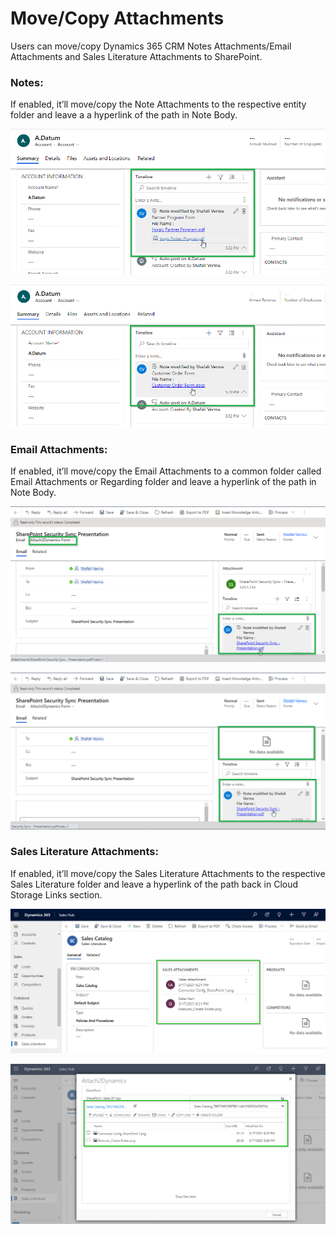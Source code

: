 # Move/Copy Attachments

Users can move/copy Dynamics 365 CRM Notes Attachments/Email Attachments and Sales Literature Attachments to SharePoint.

### **Notes:**&#x20;

If enabled, it’ll move/copy the Note Attachments to the respective entity folder and leave a a hyperlink of the path in Note Body.

![Copy Notes](<../../.gitbook/assets/NotesCopyScreenshot (1).png>)

![Move Notes](../../.gitbook/assets/NotesMoveScreenshot.png)

### Email Attachments:

If enabled, it’ll move/copy the Email Attachments to a common folder called Email Attachments or Regarding folder and leave a hyperlink of the path in Note Body.

![Copy Email Attachment](../../.gitbook/assets/EmailCopy.png)

![Move Email Attachment](../../.gitbook/assets/EmailMove.png)

### Sales Literature Attachments:

If enabled, it’ll move/copy the Sales Literature Attachments to the respective Sales Literature folder and leave a hyperlink of the path back in Cloud Storage Links section.

![](<../../.gitbook/assets/Sales Literature Attachments 1.png>)

![](<../../.gitbook/assets/Sales Literature Attachments 2.png>)

